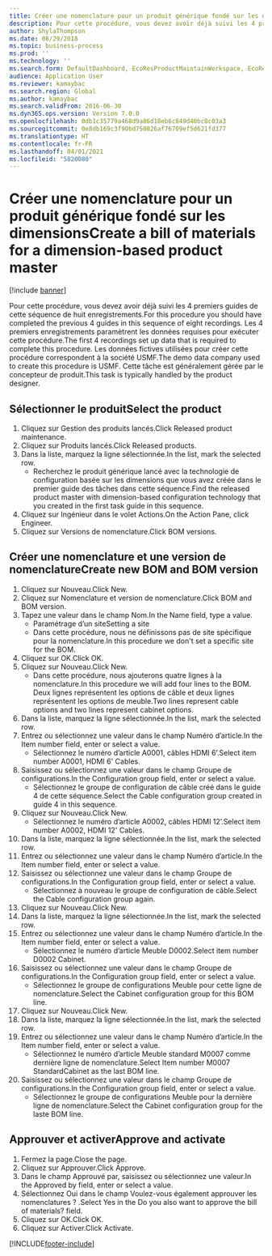 ```yaml
---
title: Créer une nomenclature pour un produit générique fondé sur les dimensions
description: Pour cette procédure, vous devez avoir déjà suivi les 4 premiers guides de cette séquence de huit enregistrements.
author: ShylaThompson
ms.date: 08/29/2018
ms.topic: business-process
ms.prod: ''
ms.technology: ''
ms.search.form: DefaultDashboard, EcoResProductMaintainWorkspace, EcoResProductOpenCasesFormPart, EcoResProductDetailsExtended, BOMConsistOf, BOMTable, InventItemIdLookupSimple, HcmWorkerLookUp
audience: Application User
ms.reviewer: kamaybac
ms.search.region: Global
ms.author: kamaybac
ms.search.validFrom: 2016-06-30
ms.dyn365.ops.version: Version 7.0.0
ms.openlocfilehash: 0db1c35779a468d9a86d18eb6c849d40bc8c03a3
ms.sourcegitcommit: 0e8db169c3f90bd750826af76709ef5d621fd377
ms.translationtype: HT
ms.contentlocale: fr-FR
ms.lasthandoff: 04/01/2021
ms.locfileid: "5820080"
---
```

# <a name="create-a-bill-of-materials-for-a-dimension-based-product-master"></a><span data-ttu-id="fa5ef-103">Créer une nomenclature pour un produit générique fondé sur les dimensions</span><span class="sxs-lookup"><span data-stu-id="fa5ef-103">Create a bill of materials for a dimension-based product master</span></span>

[!include [banner](../../includes/banner.md)]

<span data-ttu-id="fa5ef-104">Pour cette procédure, vous devez avoir déjà suivi les 4 premiers guides de cette séquence de huit enregistrements.</span><span class="sxs-lookup"><span data-stu-id="fa5ef-104">For this procedure you should have completed the previous 4 guides in this sequence of eight recordings.</span></span> <span data-ttu-id="fa5ef-105">Les 4 premiers enregistrements paramètrent les données requises pour exécuter cette procédure.</span><span class="sxs-lookup"><span data-stu-id="fa5ef-105">The first 4 recordings set up data that is required to complete this procedure.</span></span> <span data-ttu-id="fa5ef-106">Les données fictives utilisées pour créer cette procédure correspondent à la société USMF.</span><span class="sxs-lookup"><span data-stu-id="fa5ef-106">The demo data company used to create this procedure is USMF.</span></span> <span data-ttu-id="fa5ef-107">Cette tâche est généralement gérée par le concepteur de produit.</span><span class="sxs-lookup"><span data-stu-id="fa5ef-107">This task is typically handled by the product designer.</span></span>


## <a name="select-the-product"></a><span data-ttu-id="fa5ef-108">Sélectionner le produit</span><span class="sxs-lookup"><span data-stu-id="fa5ef-108">Select the product</span></span>
1. <span data-ttu-id="fa5ef-109">Cliquez sur Gestion des produits lancés.</span><span class="sxs-lookup"><span data-stu-id="fa5ef-109">Click Released product maintenance.</span></span>
2. <span data-ttu-id="fa5ef-110">Cliquez sur Produits lancés.</span><span class="sxs-lookup"><span data-stu-id="fa5ef-110">Click Released products.</span></span>
3. <span data-ttu-id="fa5ef-111">Dans la liste, marquez la ligne sélectionnée.</span><span class="sxs-lookup"><span data-stu-id="fa5ef-111">In the list, mark the selected row.</span></span>
    * <span data-ttu-id="fa5ef-112">Recherchez le produit générique lancé avec la technologie de configuration basée sur les dimensions que vous avez créée dans le premier guide des tâches dans cette séquence.</span><span class="sxs-lookup"><span data-stu-id="fa5ef-112">Find the released product master with dimension-based configuration technology that you created in the first task guide in this sequence.</span></span>  
4. <span data-ttu-id="fa5ef-113">Cliquez sur Ingénieur dans le volet Actions.</span><span class="sxs-lookup"><span data-stu-id="fa5ef-113">On the Action Pane, click Engineer.</span></span>
5. <span data-ttu-id="fa5ef-114">Cliquez sur Versions de nomenclature.</span><span class="sxs-lookup"><span data-stu-id="fa5ef-114">Click BOM versions.</span></span>

## <a name="create-new-bom-and-bom-version"></a><span data-ttu-id="fa5ef-115">Créer une nomenclature et une version de nomenclature</span><span class="sxs-lookup"><span data-stu-id="fa5ef-115">Create new BOM and BOM version</span></span>
1. <span data-ttu-id="fa5ef-116">Cliquez sur Nouveau.</span><span class="sxs-lookup"><span data-stu-id="fa5ef-116">Click New.</span></span>
2. <span data-ttu-id="fa5ef-117">Cliquez sur Nomenclature et version de nomenclature.</span><span class="sxs-lookup"><span data-stu-id="fa5ef-117">Click BOM and BOM version.</span></span>
3. <span data-ttu-id="fa5ef-118">Tapez une valeur dans le champ Nom.</span><span class="sxs-lookup"><span data-stu-id="fa5ef-118">In the Name field, type a value.</span></span>
    * <span data-ttu-id="fa5ef-119">Paramétrage d’un site</span><span class="sxs-lookup"><span data-stu-id="fa5ef-119">Setting a site</span></span>  
    * <span data-ttu-id="fa5ef-120">Dans cette procédure, nous ne définissons pas de site spécifique pour la nomenclature.</span><span class="sxs-lookup"><span data-stu-id="fa5ef-120">In this procedure we don't set a specific site for the BOM.</span></span>  
4. <span data-ttu-id="fa5ef-121">Cliquez sur OK.</span><span class="sxs-lookup"><span data-stu-id="fa5ef-121">Click OK.</span></span>
5. <span data-ttu-id="fa5ef-122">Cliquez sur Nouveau.</span><span class="sxs-lookup"><span data-stu-id="fa5ef-122">Click New.</span></span>
    * <span data-ttu-id="fa5ef-123">Dans cette procédure, nous ajouterons quatre lignes à la nomenclature.</span><span class="sxs-lookup"><span data-stu-id="fa5ef-123">In this procedure we will add four lines to the BOM.</span></span> <span data-ttu-id="fa5ef-124">Deux lignes représentent les options de câble et deux lignes représentent les options de meuble.</span><span class="sxs-lookup"><span data-stu-id="fa5ef-124">Two lines represent cable options and two lines represent cabinet options.</span></span>  
6. <span data-ttu-id="fa5ef-125">Dans la liste, marquez la ligne sélectionnée.</span><span class="sxs-lookup"><span data-stu-id="fa5ef-125">In the list, mark the selected row.</span></span>
7. <span data-ttu-id="fa5ef-126">Entrez ou sélectionnez une valeur dans le champ Numéro d’article.</span><span class="sxs-lookup"><span data-stu-id="fa5ef-126">In the Item number field, enter or select a value.</span></span>
    * <span data-ttu-id="fa5ef-127">Sélectionnez le numéro d’article A0001, câbles HDMI 6’.</span><span class="sxs-lookup"><span data-stu-id="fa5ef-127">Select item number A0001, HDMI 6' Cables.</span></span>  
8. <span data-ttu-id="fa5ef-128">Saisissez ou sélectionnez une valeur dans le champ Groupe de configurations.</span><span class="sxs-lookup"><span data-stu-id="fa5ef-128">In the Configuration group field, enter or select a value.</span></span>
    * <span data-ttu-id="fa5ef-129">Sélectionnez le groupe de configuration de câble créé dans le guide 4 de cette séquence.</span><span class="sxs-lookup"><span data-stu-id="fa5ef-129">Select the Cable configuration group created in guide 4 in this sequence.</span></span>  
9. <span data-ttu-id="fa5ef-130">Cliquez sur Nouveau.</span><span class="sxs-lookup"><span data-stu-id="fa5ef-130">Click New.</span></span>
    * <span data-ttu-id="fa5ef-131">Sélectionnez le numéro d’article A0002, câbles HDMI 12’.</span><span class="sxs-lookup"><span data-stu-id="fa5ef-131">Select item number A0002, HDMI 12' Cables.</span></span>  
10. <span data-ttu-id="fa5ef-132">Dans la liste, marquez la ligne sélectionnée.</span><span class="sxs-lookup"><span data-stu-id="fa5ef-132">In the list, mark the selected row.</span></span>
11. <span data-ttu-id="fa5ef-133">Entrez ou sélectionnez une valeur dans le champ Numéro d’article.</span><span class="sxs-lookup"><span data-stu-id="fa5ef-133">In the Item number field, enter or select a value.</span></span>
12. <span data-ttu-id="fa5ef-134">Saisissez ou sélectionnez une valeur dans le champ Groupe de configurations.</span><span class="sxs-lookup"><span data-stu-id="fa5ef-134">In the Configuration group field, enter or select a value.</span></span>
    * <span data-ttu-id="fa5ef-135">Sélectionnez à nouveau le groupe de configuration de câble.</span><span class="sxs-lookup"><span data-stu-id="fa5ef-135">Select the Cable configuration group again.</span></span>  
13. <span data-ttu-id="fa5ef-136">Cliquez sur Nouveau.</span><span class="sxs-lookup"><span data-stu-id="fa5ef-136">Click New.</span></span>
14. <span data-ttu-id="fa5ef-137">Dans la liste, marquez la ligne sélectionnée.</span><span class="sxs-lookup"><span data-stu-id="fa5ef-137">In the list, mark the selected row.</span></span>
15. <span data-ttu-id="fa5ef-138">Entrez ou sélectionnez une valeur dans le champ Numéro d’article.</span><span class="sxs-lookup"><span data-stu-id="fa5ef-138">In the Item number field, enter or select a value.</span></span>
    * <span data-ttu-id="fa5ef-139">Sélectionnez le numéro d’article Meuble D0002.</span><span class="sxs-lookup"><span data-stu-id="fa5ef-139">Select item number D0002 Cabinet.</span></span>  
16. <span data-ttu-id="fa5ef-140">Saisissez ou sélectionnez une valeur dans le champ Groupe de configurations.</span><span class="sxs-lookup"><span data-stu-id="fa5ef-140">In the Configuration group field, enter or select a value.</span></span>
    * <span data-ttu-id="fa5ef-141">Sélectionnez le groupe de configurations Meuble pour cette ligne de nomenclature.</span><span class="sxs-lookup"><span data-stu-id="fa5ef-141">Select the Cabinet configuration group for this BOM line.</span></span>  
17. <span data-ttu-id="fa5ef-142">Cliquez sur Nouveau.</span><span class="sxs-lookup"><span data-stu-id="fa5ef-142">Click New.</span></span>
18. <span data-ttu-id="fa5ef-143">Dans la liste, marquez la ligne sélectionnée.</span><span class="sxs-lookup"><span data-stu-id="fa5ef-143">In the list, mark the selected row.</span></span>
19. <span data-ttu-id="fa5ef-144">Entrez ou sélectionnez une valeur dans le champ Numéro d’article.</span><span class="sxs-lookup"><span data-stu-id="fa5ef-144">In the Item number field, enter or select a value.</span></span>
    * <span data-ttu-id="fa5ef-145">Sélectionnez le numéro d’article Meuble standard M0007 comme dernière ligne de nomenclature.</span><span class="sxs-lookup"><span data-stu-id="fa5ef-145">Select Item number M0007 StandardCabinet as the last BOM line.</span></span>  
20. <span data-ttu-id="fa5ef-146">Saisissez ou sélectionnez une valeur dans le champ Groupe de configurations.</span><span class="sxs-lookup"><span data-stu-id="fa5ef-146">In the Configuration group field, enter or select a value.</span></span>
    * <span data-ttu-id="fa5ef-147">Sélectionnez le groupe de configurations Meuble pour la dernière ligne de nomenclature.</span><span class="sxs-lookup"><span data-stu-id="fa5ef-147">Select the Cabinet configuration group for the laste BOM line.</span></span>  

## <a name="approve-and-activate"></a><span data-ttu-id="fa5ef-148">Approuver et activer</span><span class="sxs-lookup"><span data-stu-id="fa5ef-148">Approve and activate</span></span>
1. <span data-ttu-id="fa5ef-149">Fermez la page.</span><span class="sxs-lookup"><span data-stu-id="fa5ef-149">Close the page.</span></span>
2. <span data-ttu-id="fa5ef-150">Cliquez sur Approuver.</span><span class="sxs-lookup"><span data-stu-id="fa5ef-150">Click Approve.</span></span>
3. <span data-ttu-id="fa5ef-151">Dans le champ Approuvé par, saisissez ou sélectionnez une valeur.</span><span class="sxs-lookup"><span data-stu-id="fa5ef-151">In the Approved by field, enter or select a value.</span></span>
4. <span data-ttu-id="fa5ef-152">Sélectionnez Oui dans le champ Voulez-vous également approuver les nomenclatures ? .</span><span class="sxs-lookup"><span data-stu-id="fa5ef-152">Select Yes in the Do you also want to approve the bill of materials? field.</span></span>
5. <span data-ttu-id="fa5ef-153">Cliquez sur OK.</span><span class="sxs-lookup"><span data-stu-id="fa5ef-153">Click OK.</span></span>
6. <span data-ttu-id="fa5ef-154">Cliquez sur Activer.</span><span class="sxs-lookup"><span data-stu-id="fa5ef-154">Click Activate.</span></span>



[!INCLUDE[footer-include](../../../includes/footer-banner.md)]